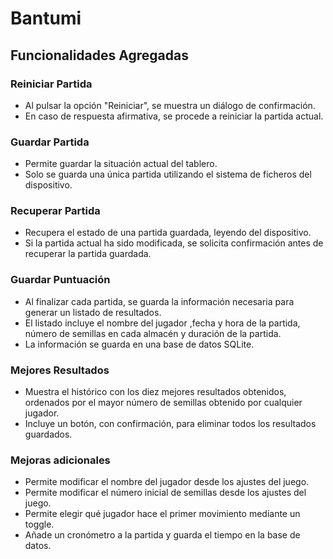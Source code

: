 # Bantumi

## Funcionalidades Agregadas

### Reiniciar Partida
- Al pulsar la opción "Reiniciar", se muestra un diálogo de confirmación.
- En caso de respuesta afirmativa, se procede a reiniciar la partida actual.

### Guardar Partida
- Permite guardar la situación actual del tablero.
- Solo se guarda una única partida utilizando el sistema de ficheros del dispositivo.

### Recuperar Partida
- Recupera el estado de una partida guardada, leyendo del dispositivo.
- Si la partida actual ha sido modificada, se solicita confirmación antes de recuperar la partida guardada.

### Guardar Puntuación
- Al finalizar cada partida, se guarda la información necesaria para generar un listado de resultados.
- El listado incluye el nombre del jugador ,fecha y hora de la partida, número de semillas en cada almacén y duración de la partida.
- La información se guarda en una base de datos SQLite.

### Mejores Resultados
- Muestra el histórico con los diez mejores resultados obtenidos, ordenados por el mayor número de semillas obtenido por cualquier jugador.
- Incluye un botón, con confirmación, para eliminar todos los resultados guardados.

### Mejoras adicionales
- Permite modificar el nombre del jugador desde los ajustes del juego.
- Permite modificar el número inicial de semillas desde los ajustes del juego.
- Permite elegir qué jugador hace el primer movimiento mediante un toggle.
- Añade un cronómetro a la partida y guarda el tiempo en la base de datos.